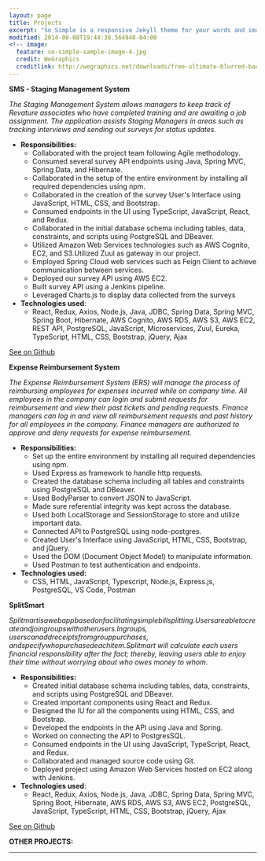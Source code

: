```yaml
---
layout: page
title: Projects 
excerpt: "So Simple is a responsive Jekyll theme for your words and images."
modified: 2014-08-08T19:44:38.564948-04:00
<!-- image:
  feature: so-simple-sample-image-4.jpg
  credit: WeGraphics
  creditlink: http://wegraphics.net/downloads/free-ultimate-blurred-background-pack/ -->
---
```


**SMS - Staging Management System**

*The Staging Management System allows managers to keep track of Revature associates who have completed training and are awaiting a job assignment. The application assists Staging Managers in areas such as tracking interviews and sending out surveys for status updates.*
  * **Responsibilities:** 
    * Collaborated with the project team following Agile methodology.
    * Consumed several survey API endpoints using Java, Spring MVC, Spring Data, and Hibernate.
    * Collaborated in the setup of the entire environment by installing all required dependencies using npm.
    * Collaborated in the creation of the survey User's Interface using JavaScript, HTML, CSS, and Bootstrap.
    * Consumed endpoints in the UI using TypeScript, JavaScript, React, and Redux.
    * Collaborated in the initial database schema including tables, data, constraints, and scripts using PostgreSQL and DBeaver.
    * Utilized Amazon Web Services technologies such as AWS Cognito, EC2, and S3.Utilized Zuul as gateway in our project. 
    * Employed Spring Cloud web services such as Feign Client to achieve communication between services. 
    * Deployed our survey API using AWS EC2. 
    * Built survey API using a Jenkins pipeline. 
    * Leveraged Charts.js to display data collected from the surveys 
  * **Technologies used**:
    * React, Redux, Axios, Node.js, Java, JDBC, Spring Data, Spring MVC, Spring Boot, Hibernate, AWS Cognito, AWS RDS, AWS S3, AWS EC2, REST API, PostgreSQL, JavaScript, Microservices, Zuul, Eureka, TypeScript, HTML, CSS, Bootstrap, jQuery, Ajax
    

<a markdown="0" href="https://github.com/1901-blake/project0-ers-api-dunieskiotano" class="btn">See on Github</a>

**Expense Reimbursement System**

*The Expense Reimbursement System (ERS) will manage the process of reimbursing employees for expenses incurred while on company time. All employees in the company can login and submit requests for reimbursement and view their past tickets and pending requests. Finance managers can log in and view all reimbursement requests and past history for all employees in the company. Finance managers are authorized to approve and deny requests for expense reimbursement.*
  * **Responsibilities:** 
    * Set up the entire environment by installing all required dependencies using npm. 
    * Used Express as framework to handle http requests. 
    * Created the database schema including all tables and constraints using PostgreSQL and DBeaver. 
    * Used BodyParser to convert JSON to JavaScript. 
    * Made sure referential integrity was kept across the database. 
    * Used both LocalStorage and SessionStorage to store and utilize important data. 
    * Connected API to PostgreSQL using node-postgres. 
    * Created User's Interface using JavaScript, HTML, CSS, Bootstrap, and jQuery. 
    * Used the DOM (Document Object Model) to manipulate information. 
    * Used Postman to test authentication and endpoints. 
  * **Technologies used:**
    * CSS, HTML, JavaScript, Typescript, Node.js, Express.js, PostgreSQL, VS Code, Postman
  

**SplitSmart**

*Split$mart is a web app based on facilitating simple billsplitting. Users are able to create and join groups with other users. In groups, users can add receipts from group purchases, and specify who purchased each item. Split$mart will calculate each users financial responsibility after the fact; thereby, leaving users able to enjoy their time without worrying about who owes money to whom.*
  * **Responsibilities:**
    * Created initial database schema including tables, data, constraints, and scripts using PostgreSQL and DBeaver. 
    * Created important components using React and Redux. 
    * Designed the IU for all the components using HTML, CSS, and Bootstrap. 
    * Developed the endpoints in the API using Java and Spring. 
    * Worked on connecting the API to PostgresSQL. 
    * Consumed endpoints in the UI using JavaScript, TypeScript, React, and Redux. 
    * Collaborated and managed source code using Git. 
    * Deployed project using Amazon Web Services hosted on EC2 along with Jenkins. 
  * **Technologies used**:
    * React, Redux, Axios, Node.js, Java, JDBC, Spring Data, Spring MVC, Spring Boot, Hibernate, AWS RDS, AWS S3, AWS EC2, PostgreSQL, JavaScript, TypeScript, HTML, CSS, Bootstrap, jQuery, Ajax

<a markdown="0" href="https://github.com/dunieskiotano/SplitSmart" class="btn">See on Github</a>

**OTHER PROJECTS:**
<hr/>

[^1]: Example: *domain.com/category-name/post-title*



